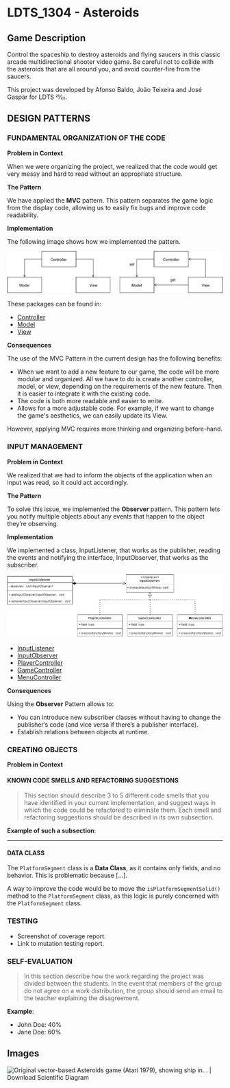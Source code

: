 
# LDTS_1304 - Asteroids

## Game Description

Control the spaceship to destroy asteroids and flying saucers in this classic arcade multidirectional shooter video game. Be careful not to collide with the asteroids that are all around you, and avoid counter-fire from the saucers.

This project was developed by Afonso Baldo, João Teixeira and José Gaspar for LDTS 21⁄22.

## DESIGN PATTERNS

### FUNDAMENTAL ORGANIZATION OF THE CODE

**Problem in Context** 

When we were organizing the project, we realized that the code would get very messy and hard to read without an appropriate structure.

**The Pattern**

We have applied the **MVC** pattern. This pattern separates the game logic from the display code, allowing us to easily fix bugs and improve code readability.

**Implementation**

The following image shows how we implemented the pattern.

![](image/mvc.svg)

These packages can be found in:

- [Controller](https://github.com/FEUP-LDTS-2021/ldts-project-assignment-g1304/tree/main/src/main/java/control)
- [Model](https://github.com/FEUP-LDTS-2021/ldts-project-assignment-g1304/tree/main/src/main/java/model)
- [View](https://github.com/FEUP-LDTS-2021/ldts-project-assignment-g1304/tree/main/src/main/java/view)

**Consequences**

The use of the MVC Pattern in the current design has the following benefits:

- When we want to add a new feature to our game, the code will be more modular and organized. All we have to do is create another controller, model, or view, depending on the requirements of the new feature. Then it is easier to integrate it with the existing code.
- The code is both more readable and easier to write.
- Allows for a more adjustable code. For example, if we want to change the game's aesthetics, we can easily update its View.

However, applying MVC requires more thinking and organizing before-hand.

### INPUT MANAGEMENT

**Problem in Context**

We realized that we had to inform the objects of the application when an input was read, so it could act accordingly.

**The Pattern**

To solve this issue, we implemented the **Observer** pattern. This pattern lets you notify multiple objects about any events that happen to the object they’re observing.

**Implementation**

We implemented a class, InputListener, that works as the publisher, reading the events and notifying the interface, InputObserver, that works as the subscriber.

![](image/ObserverUml.png)

- [InputListener](https://github.com/FEUP-LDTS-2021/ldts-project-assignment-g1304/blob/main/src/main/java/control/input/InputListenner.java)
- [InputObserver](https://github.com/FEUP-LDTS-2021/ldts-project-assignment-g1304/blob/main/src/main/java/control/input/InputObserver.java)
- [PlayerController](https://github.com/FEUP-LDTS-2021/ldts-project-assignment-g1304/blob/main/src/main/java/control/PlayerController.java)
- [GameController](https://github.com/FEUP-LDTS-2021/ldts-project-assignment-g1304/blob/main/src/main/java/control/states/GameController.java)
- [MenuController](https://github.com/FEUP-LDTS-2021/ldts-project-assignment-g1304/blob/main/src/main/java/control/states/MenuController.java)

**Consequences**

Using the **Observer** Pattern allows to:
-   You can introduce new subscriber classes without having to change the publisher’s code (and vice versa if there’s a publisher interface).
-   Establish relations between objects at runtime.

### CREATING OBJECTS

**Problem in Context**



#### KNOWN CODE SMELLS AND REFACTORING SUGGESTIONS

> This section should describe 3 to 5 different code smells that you have identified in your current implementation, and suggest ways in which the code could be refactored to eliminate them. Each smell and refactoring suggestions should be described in its own subsection.

**Example of such a subsection**:

------

#### DATA CLASS

The `PlatformSegment` class is a **Data Class**, as it contains only fields, and no behavior. This is problematic because […].

A way to improve the code would be to move the `isPlatformSegmentSolid()` method to the `PlatformSegment` class, as this logic is purely concerned with the `PlatformSegment` class.

### TESTING

- Screenshot of coverage report.
- Link to mutation testing report.

### SELF-EVALUATION

> In this section describe how the work regarding the project was divided between the students. In the event that members of the group do not agree on a work distribution, the group should send an email to the teacher explaining the disagreement.

**Example**:

- John Doe: 40%
- Jane Doe: 60%
## Images
![Original vector-based Asteroids game (Atari 1979), showing ship in... |  Download Scientific Diagram](https://www.researchgate.net/profile/Kc-Collins/publication/262309733/figure/fig2/AS:694796872081408@1542663891658/Original-vector-based-Asteroids-game-Atari-1979-showing-ship-in-centre-and-floating.ppm)
